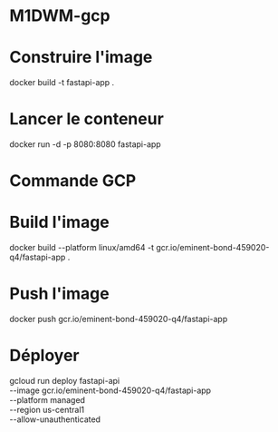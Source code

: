 # M1DWM-gcp
# Construire l'image
docker build -t fastapi-app .

# Lancer le conteneur
docker run -d -p 8080:8080 fastapi-app

# Commande GCP

# Build l'image 
docker build --platform linux/amd64 -t gcr.io/eminent-bond-459020-q4/fastapi-app .
 
# Push l'image
docker push gcr.io/eminent-bond-459020-q4/fastapi-app

# Déployer
gcloud run deploy fastapi-api \
  --image gcr.io/eminent-bond-459020-q4/fastapi-app \
  --platform managed \
  --region us-central1 \
  --allow-unauthenticated


